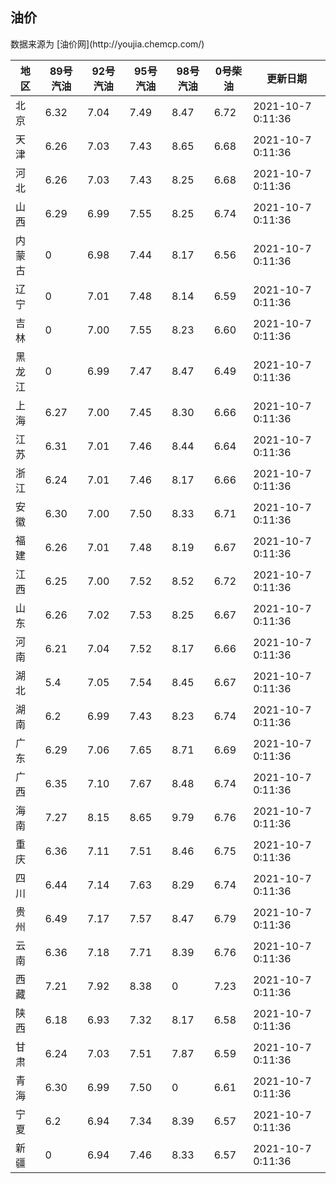 
<!DOCTYPE html>
<html lang="zh-cn">
<head>
<link href="https://cdn.jsdelivr.net/gh/RookieFanzk/link/github.css" rel="stylesheet">
</head>

<body>
<h2>油价</h2>
<p>数据来源为 [油价网](http://youjia.chemcp.com/) </p>
<table>
<thead>
<tr>
<th>地区</th>
<th>89号汽油</th>
<th>92号汽油</th>
<th>95号汽油</th>
<th>98号汽油</th>
<th>0号柴油</th>
<th>更新日期</th>
</tr>
</thead>
<tbody>
<tr>
<td>北京</td>
<td>6.32</td>
<td>7.04</td>
<td>7.49</td>
<td>8.47</td>
<td>6.72</td>
<td>2021-10-7 0:11:36</td>
</tr>
<tr>
<td>天津</td>
<td>6.26</td>
<td>7.03</td>
<td>7.43</td>
<td>8.65</td>
<td>6.68</td>
<td>2021-10-7 0:11:36</td>
</tr>
<tr>
<td>河北</td>
<td>6.26</td>
<td>7.03</td>
<td>7.43</td>
<td>8.25</td>
<td>6.68</td>
<td>2021-10-7 0:11:36</td>
</tr>
<tr>
<td>山西</td>
<td>6.29</td>
<td>6.99</td>
<td>7.55</td>
<td>8.25</td>
<td>6.74</td>
<td>2021-10-7 0:11:36</td>
</tr>
<tr>
<td>内蒙古</td>
<td>0</td>
<td>6.98</td>
<td>7.44</td>
<td>8.17</td>
<td>6.56</td>
<td>2021-10-7 0:11:36</td>
</tr>
<tr>
<td>辽宁</td>
<td>0</td>
<td>7.01</td>
<td>7.48</td>
<td>8.14</td>
<td>6.59</td>
<td>2021-10-7 0:11:36</td>
</tr>
<tr>
<td>吉林</td>
<td>0</td>
<td>7.00</td>
<td>7.55</td>
<td>8.23</td>
<td>6.60</td>
<td>2021-10-7 0:11:36</td>
</tr>
<tr>
<td>黑龙江</td>
<td>0</td>
<td>6.99</td>
<td>7.47</td>
<td>8.47</td>
<td>6.49</td>
<td>2021-10-7 0:11:36</td>
</tr>
<tr>
<td>上海</td>
<td>6.27</td>
<td>7.00</td>
<td>7.45</td>
<td>8.30</td>
<td>6.66</td>
<td>2021-10-7 0:11:36</td>
</tr>
<tr>
<td>江苏</td>
<td>6.31</td>
<td>7.01</td>
<td>7.46</td>
<td>8.44</td>
<td>6.64</td>
<td>2021-10-7 0:11:36</td>
</tr>
<tr>
<td>浙江</td>
<td>6.24</td>
<td>7.01</td>
<td>7.46</td>
<td>8.17</td>
<td>6.66</td>
<td>2021-10-7 0:11:36</td>
</tr>
<tr>
<td>安徽</td>
<td>6.30</td>
<td>7.00</td>
<td>7.50</td>
<td>8.33</td>
<td>6.71</td>
<td>2021-10-7 0:11:36</td>
</tr>
<tr>
<td>福建</td>
<td>6.26</td>
<td>7.01</td>
<td>7.48</td>
<td>8.19</td>
<td>6.67</td>
<td>2021-10-7 0:11:36</td>
</tr>
<tr>
<td>江西</td>
<td>6.25</td>
<td>7.00</td>
<td>7.52</td>
<td>8.52</td>
<td>6.72</td>
<td>2021-10-7 0:11:36</td>
</tr>
<tr>
<td>山东</td>
<td>6.26</td>
<td>7.02</td>
<td>7.53</td>
<td>8.25</td>
<td>6.67</td>
<td>2021-10-7 0:11:36</td>
</tr>
<tr>
<td>河南</td>
<td>6.21</td>
<td>7.04</td>
<td>7.52</td>
<td>8.17</td>
<td>6.66</td>
<td>2021-10-7 0:11:36</td>
</tr>
<tr>
<td>湖北</td>
<td>5.4</td>
<td>7.05</td>
<td>7.54</td>
<td>8.45</td>
<td>6.67</td>
<td>2021-10-7 0:11:36</td>
</tr>
<tr>
<td>湖南</td>
<td>6.2</td>
<td>6.99</td>
<td>7.43</td>
<td>8.23</td>
<td>6.74</td>
<td>2021-10-7 0:11:36</td>
</tr>
<tr>
<td>广东</td>
<td>6.29</td>
<td>7.06</td>
<td>7.65</td>
<td>8.71</td>
<td>6.69</td>
<td>2021-10-7 0:11:36</td>
</tr>
<tr>
<td>广西</td>
<td>6.35</td>
<td>7.10</td>
<td>7.67</td>
<td>8.48</td>
<td>6.74</td>
<td>2021-10-7 0:11:36</td>
</tr>
<tr>
<td>海南</td>
<td>7.27</td>
<td>8.15</td>
<td>8.65</td>
<td>9.79</td>
<td>6.76</td>
<td>2021-10-7 0:11:36</td>
</tr>
<tr>
<td>重庆</td>
<td>6.36</td>
<td>7.11</td>
<td>7.51</td>
<td>8.46</td>
<td>6.75</td>
<td>2021-10-7 0:11:36</td>
</tr>
<tr>
<td>四川</td>
<td>6.44</td>
<td>7.14</td>
<td>7.63</td>
<td>8.29</td>
<td>6.74</td>
<td>2021-10-7 0:11:36</td>
</tr>
<tr>
<td>贵州</td>
<td>6.49</td>
<td>7.17</td>
<td>7.57</td>
<td>8.47</td>
<td>6.79</td>
<td>2021-10-7 0:11:36</td>
</tr>
<tr>
<td>云南</td>
<td>6.36</td>
<td>7.18</td>
<td>7.71</td>
<td>8.39</td>
<td>6.76</td>
<td>2021-10-7 0:11:36</td>
</tr>
<tr>
<td>西藏</td>
<td>7.21</td>
<td>7.92</td>
<td>8.38</td>
<td>0</td>
<td>7.23</td>
<td>2021-10-7 0:11:36</td>
</tr>
<tr>
<td>陕西</td>
<td>6.18</td>
<td>6.93</td>
<td>7.32</td>
<td>8.17</td>
<td>6.58</td>
<td>2021-10-7 0:11:36</td>
</tr>
<tr>
<td>甘肃</td>
<td>6.24</td>
<td>7.03</td>
<td>7.51</td>
<td>7.87</td>
<td>6.59</td>
<td>2021-10-7 0:11:36</td>
</tr>
<tr>
<td>青海</td>
<td>6.30</td>
<td>6.99</td>
<td>7.50</td>
<td>0</td>
<td>6.61</td>
<td>2021-10-7 0:11:36</td>
</tr>
<tr>
<td>宁夏</td>
<td>6.2</td>
<td>6.94</td>
<td>7.34</td>
<td>8.39</td>
<td>6.57</td>
<td>2021-10-7 0:11:36</td>
</tr>
<tr>
<td>新疆</td>
<td>0</td>
<td>6.94</td>
<td>7.46</td>
<td>8.33</td>
<td>6.57</td>
<td>2021-10-7 0:11:36</td>
</tr>
</tbody>
</table>
</body>
</html>
